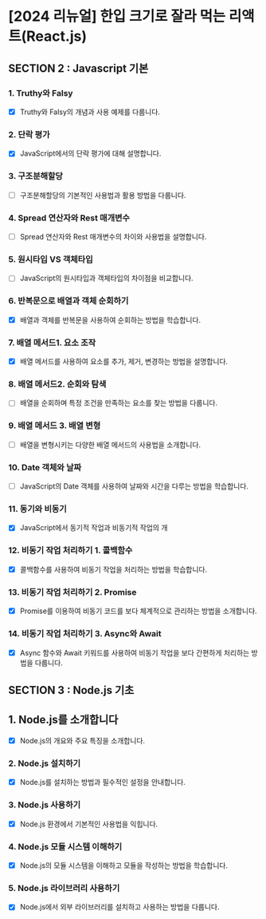 # [2024 리뉴얼] 한입 크기로 잘라 먹는 리액트(React.js)

## SECTION 2 : Javascript 기본

### 1. Truthy와 Falsy
- [x] Truthy와 Falsy의 개념과 사용 예제를 다룹니다.

### 2. 단락 평가
- [x] JavaScript에서의 단락 평가에 대해 설명합니다.

### 3. 구조분해할당
- [ ] 구조분해할당의 기본적인 사용법과 활용 방법을 다룹니다.

### 4. Spread 연산자와 Rest 매개변수
- [ ] Spread 연산자와 Rest 매개변수의 차이와 사용법을 설명합니다.

### 5. 원시타입 VS 객체타입
- [ ] JavaScript의 원시타입과 객체타입의 차이점을 비교합니다.

### 6. 반복문으로 배열과 객체 순회하기
- [x] 배열과 객체를 반복문을 사용하여 순회하는 방법을 학습합니다.

### 7. 배열 메서드1. 요소 조작
- [x] 배열 메서드를 사용하여 요소를 추가, 제거, 변경하는 방법을 설명합니다.

### 8. 배열 메서드2. 순회와 탐색
- [ ] 배열을 순회하며 특정 조건을 만족하는 요소를 찾는 방법을 다룹니다.

### 9. 배열 메서드 3. 배열 변형
- [ ] 배열을 변형시키는 다양한 배열 메서드의 사용법을 소개합니다.

### 10. Date 객체와 날짜
- [ ] JavaScript의 Date 객체를 사용하여 날짜와 시간을 다루는 방법을 학습합니다.

### 11. 동기와 비동기
- [x] JavaScript에서 동기적 작업과 비동기적 작업의 개

### 12. 비동기 작업 처리하기 1. 콜백함수
- [x] 콜백함수를 사용하여 비동기 작업을 처리하는 방법을 학습합니다.

### 13. 비동기 작업 처리하기 2. Promise
- [x] Promise를 이용하여 비동기 코드를 보다 체계적으로 관리하는 방법을 소개합니다.

### 14. 비동기 작업 처리하기 3. Async와 Await
- [x] Async 함수와 Await 키워드를 사용하여 비동기 작업을 보다 간편하게 처리하는 방법을 다룹니다.

## SECTION 3 : Node.js 기초
## 1. Node.js를 소개합니다
- [x] Node.js의 개요와 주요 특징을 소개합니다.

### 2. Node.js 설치하기
- [x] Node.js를 설치하는 방법과 필수적인 설정을 안내합니다.

### 3. Node.js 사용하기
- [x] Node.js 환경에서 기본적인 사용법을 익힙니다.

### 4. Node.js 모듈 시스템 이해하기
- [x] Node.js의 모듈 시스템을 이해하고 모듈을 작성하는 방법을 학습합니다.

### 5. Node.js 라이브러리 사용하기
- [x] Node.js에서 외부 라이브러리를 설치하고 사용하는 방법을 다룹니다.